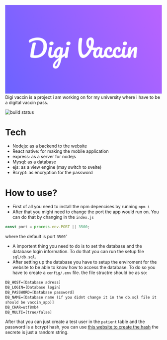 ![Digi vaccin](images/Github%20banner.png)
Digi vaccin is a project i am working on for my university where i have to be a digital vaccin pass.

![build status](https://github.com/abodsakah/vaccin-platform/actions/workflows/node.js.yml/badge.svg)
# Tech
- Nodejs: as a backend to the website
- React native: for making the mobile application
- express: as a server for nodejs
- Mysql: as a database
- ejs: as a view engine (may switch to svelte)
- Bcrypt: as encryption for the password
  
# How to use?
- First of all you need to install the npm depencises by running `npm i`
- After that you might need to change the port the app would run on. You can do that by changing in the `index.js`
```js
const port = process.env.PORT || 3500;
```
where the default is port `3500`'
- A importent thing you need to do is to set the database and the database login information. To do that you can run the setup file `sql/db.sql`.
- After setting up the database you have to setup the enviroment for the website to be able to know how to access the database.
To do so you have to create a `config/.env` file.
the file structre should be as so:
```
DB_HOST=[Database adress]
DB_LOGIN=[Database login]
DB_PASSWORD=[Database password]
DB_NAME=[Database name (if you didnt change it in the db.sql file it should be vaccin_app)]
DB_CHAR=utf8mb4
DB_MULTI=[true/false]
```
After that you can just create a test user in the `patient` table and the password is a bcrypt hash, you can use [this website to create the hash](https://bcrypt-generator.com/) the secrete is just a random string.
